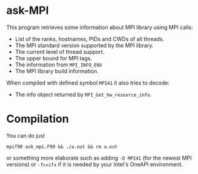 # ask-MPI

This program retrieves some information about MPI library using MPI calls:

* List of the ranks, hostnames, PIDs and CWDs of all threads.
* The MPI standard version supported by the MPI library.
* The current level of thread support.
* The upper bound for MPI tags.
* The information from `MPI_INFO_ENV`
* The MPI library build information.

When compiled with defined symbol `MPI41` it also tries to decode:

* The info object returned by `MPI_Get_hw_resource_info`.

# Compilation

You can do just

    mpif90 ask_mpi.F90 && ./a.out && rm a.out

or something more elaborate such as adding `-D MPI41` (for the newest MPI
versions) or `-fc=ifx` if it is needed by your Intel's OneAPI environment.
